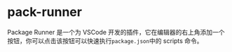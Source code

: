 # pack-runner
Package Runner 是一个为 VSCode 开发的插件，它在编辑器的右上角添加一个按钮，你可以点击该按钮可以快速执行`package.json`中的 scripts 命令。
